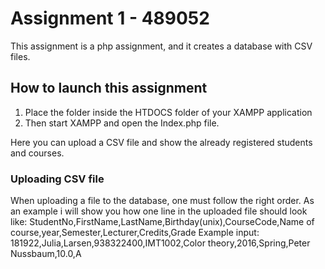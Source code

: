 # Assignment 1 - 489052
This assignment is a php assignment, and it creates a database with CSV files.

## How to launch this assignment
1. Place the folder inside the HTDOCS folder of your XAMPP application 
2. Then start XAMPP and open the Index.php file.

Here you can upload a CSV file and show the already registered students and courses.

### Uploading CSV file
When uploading a file to the database, one must follow the right order.
As an example i will show you how one line in the uploaded file should look like:
StudentNo,FirstName,LastName,Birthday(unix),CourseCode,Name of course,year,Semester,Lecturer,Credits,Grade
Example input: 
181922,Julia,Larsen,938322400,IMT1002,Color theory,2016,Spring,Peter Nussbaum,10.0,A